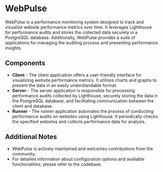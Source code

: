 # WebPulse

WebPulse is a performance monitoring system designed to track and visualize website performance metrics over time. It leverages Lighthouse for performance audits and stores the collected data securely in a PostgreSQL database. Additionally, WebPulse provides a suite of applications for managing the auditing process and presenting performance insights.

## Components

- **Client** - The client application offers a user-friendly interface for visualizing website performance metrics. It utilizes charts and graphs to present the data in an easily understandable format.
- **Server** - The server application is responsible for processing performance audits collected by Lighthouse, securely storing the data in the PostgreSQL database, and facilitating communication between the client and database.
- **Runner** - The runner application automates the process of conducting performance audits on websites using Lighthouse. It periodically checks the specified websites and collects performance data for analysis.

## Additional Notes

- WebPulse is actively maintained and welcomes contributions from the community.
- For detailed information about configuration options and available functionalities, please refer to the codebase.
